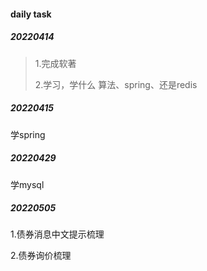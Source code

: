 #### daily task

##### 20220414

>1.完成软著
>
>2.学习，学什么  算法、spring、还是redis
>
>

##### 20220415

学spring



##### 20220429

学mysql



##### 20220505

1.债券消息中文提示梳理

2.债券询价梳理